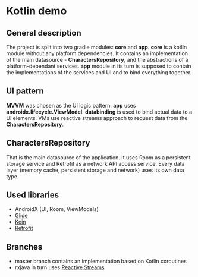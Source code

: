 # Kotlin demo

## General description

The project is split into two gradle modules: **core** and **app**.
**core** is a kotlin module without any platform dependencies.
It contains an implementation of the main datasource - **CharactersRepository**,
and the abstractions of a platform-dependant services.
**app** module in its turn is supposed to contain the implementations of the services and UI and to bind everything together.

## UI pattern

**MVVM** was chosen as the UI logic pattern. **app** uses **androidx.lifecycle.ViewModel**.
**databinding** is used to bind actual data to a UI elements.
VMs use reactive streams approach to request data from the **CharactersRepository**.

## CharactersRepository

That is the main datasource of the application. It uses Room as a persistent storage service and Retrofit as a network API access service.
Every data layer (memory cache, persistent storage and network) uses its own data type.

## Used libraries

- AndroidX (UI, Room, ViewModels)
- [Glide](https://github.com/bumptech/glide)
- [Koin](https://insert-koin.io/)
- [Retrofit](https://github.com/square/retrofit)

## Branches
 - master branch contains an implementation based on Kotlin coroutines
 - rxjava in turn uses [Reactive Streams](http://www.reactive-streams.org/)
